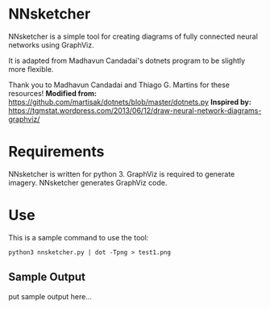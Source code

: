 # NNsketcher

NNsketcher is a simple tool for creating diagrams of fully connected neural networks using GraphViz.

It is adapted from Madhavun Candadai's dotnets program to be slightly more flexible.

Thank you to Madhavun Candadai and Thiago G. Martins for these resources!
**Modified from:**
https://github.com/martisak/dotnets/blob/master/dotnets.py
**Inspired by:**
https://tgmstat.wordpress.com/2013/06/12/draw-neural-network-diagrams-graphviz/


# Requirements
NNsketcher is written for python 3.
GraphViz is required to generate imagery.  NNsketcher generates GraphViz code.


# Use

This is a sample command to use the tool:

    python3 nnsketcher.py | dot -Tpng > test1.png

## Sample Output

put sample output here...
